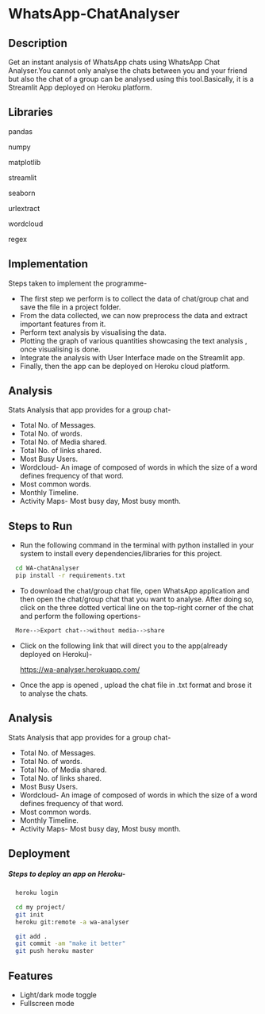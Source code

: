 
# WhatsApp-ChatAnalyser




## Description
Get an instant analysis of WhatsApp chats using WhatsApp Chat Analyser.You cannot only analyse the chats between you and your friend but also the chat of a group can be analysed using this tool.Basically, it is a Streamlit App deployed on Heroku platform.

## Libraries
pandas

numpy

matplotlib

streamlit

seaborn

urlextract

wordcloud

regex

## Implementation
Steps taken to implement the programme-

- The first step we perform is to collect the data of chat/group chat and save the file in a project folder.
- From the data collected, we can now preprocess the data and extract important features from it.
- Perform text analysis by visualising the data.
- Plotting the graph of various quantities showcasing the text analysis , once visualising is done.
- Integrate the analysis with User Interface made on the Streamlit app.
- Finally, then the app can be deployed on Heroku cloud platform.


## Analysis
Stats Analysis that app provides for a group chat-

- Total No. of Messages.
- Total No. of words.
- Total No. of Media shared.
- Total No. of links shared.
- Most Busy Users.
- Wordcloud- An image of composed of words in which the size of a word defines frequency of that word.
- Most common words.
- Monthly Timeline. 
- Activity Maps- Most busy day, Most busy month.
## Steps to Run

- Run the following command in the terminal with python installed in your system to install every dependencies/libraries for this project.
```bash
  cd WA-chatAnalyser
  pip install -r requirements.txt
```
- To download the chat/group chat file, open WhatsApp application and then open the chat/group chat that you want to analyse. After doing so, click on the three dotted vertical line on the top-right corner of the chat and perform the following opertions-
```bash
  More-->Export chat-->without media-->share
```
- Click on the following link that will direct you to the app(already deployed on Heroku)-

    https://wa-analyser.herokuapp.com/
- Once the app is opened , upload the chat file in .txt format and brose it to analyse the chats.
## Analysis
Stats Analysis that app provides for a group chat-

- Total No. of Messages.
- Total No. of words.
- Total No. of Media shared.
- Total No. of links shared.
- Most Busy Users.
- Wordcloud- An image of composed of words in which the size of a word defines frequency of that word.
- Most common words.
- Monthly Timeline. 
- Activity Maps- Most busy day, Most busy month.
## Deployment

##### Steps to deploy an app on Heroku-

```bash
  heroku login
```
```bash
  cd my project/
  git init
  heroku git:remote -a wa-analyser
```
```bash
  git add .
  git commit -am "make it better"
  git push heroku master

```
## Features

- Light/dark mode toggle
- Fullscreen mode


